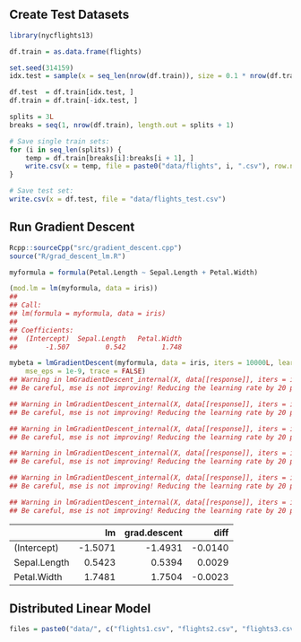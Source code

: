 
## Create Test Datasets

``` r
library(nycflights13)

df.train = as.data.frame(flights)

set.seed(314159)
idx.test = sample(x = seq_len(nrow(df.train)), size = 0.1 * nrow(df.train))

df.test  = df.train[idx.test, ]
df.train = df.train[-idx.test, ]

splits = 3L
breaks = seq(1, nrow(df.train), length.out = splits + 1)

# Save single train sets:
for (i in seq_len(splits)) {
    temp = df.train[breaks[i]:breaks[i + 1], ]
    write.csv(x = temp, file = paste0("data/flights", i, ".csv"), row.names = FALSE)
}

# Save test set:
write.csv(x = df.test, file = "data/flights_test.csv")
```

## Run Gradient Descent

``` r
Rcpp::sourceCpp("src/gradient_descent.cpp")
source("R/grad_descent_lm.R")

myformula = formula(Petal.Length ~ Sepal.Length + Petal.Width)

(mod.lm = lm(myformula, data = iris))
## 
## Call:
## lm(formula = myformula, data = iris)
## 
## Coefficients:
##  (Intercept)  Sepal.Length   Petal.Width  
##       -1.507         0.542         1.748

mybeta = lmGradientDescent(myformula, data = iris, iters = 10000L, learning_rate = 0.1,
    mse_eps = 1e-9, trace = FALSE)
## Warning in lmGradientDescent_internal(X, data[[response]], iters = iters, :
## Be careful, mse is not improving! Reducing the learning rate by 20 percent!

## Warning in lmGradientDescent_internal(X, data[[response]], iters = iters, :
## Be careful, mse is not improving! Reducing the learning rate by 20 percent!

## Warning in lmGradientDescent_internal(X, data[[response]], iters = iters, :
## Be careful, mse is not improving! Reducing the learning rate by 20 percent!

## Warning in lmGradientDescent_internal(X, data[[response]], iters = iters, :
## Be careful, mse is not improving! Reducing the learning rate by 20 percent!

## Warning in lmGradientDescent_internal(X, data[[response]], iters = iters, :
## Be careful, mse is not improving! Reducing the learning rate by 20 percent!

## Warning in lmGradientDescent_internal(X, data[[response]], iters = iters, :
## Be careful, mse is not improving! Reducing the learning rate by 20 percent!
```

|              |       lm | grad.descent |     diff |
| ------------ | -------: | -----------: | -------: |
| (Intercept)  | \-1.5071 |     \-1.4931 | \-0.0140 |
| Sepal.Length |   0.5423 |       0.5394 |   0.0029 |
| Petal.Width  |   1.7481 |       1.7504 | \-0.0023 |

## Distributed Linear Model

``` r
files = paste0("data/", c("flights1.csv", "flights2.csv", "flights3.csv"))
```
